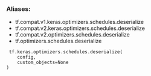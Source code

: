 ### Aliases:
- tf.compat.v1.keras.optimizers.schedules.deserialize
- tf.compat.v2.keras.optimizers.schedules.deserialize
- tf.compat.v2.optimizers.schedules.deserialize
- tf.optimizers.schedules.deserialize

```
 tf.keras.optimizers.schedules.deserialize(
    config,
    custom_objects=None
)
```
